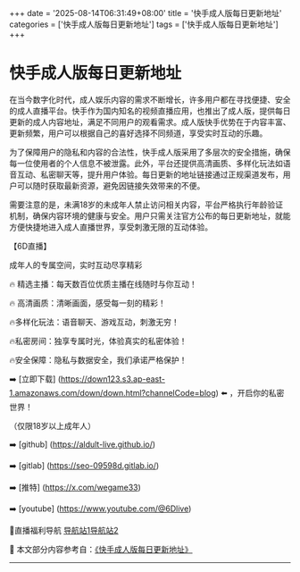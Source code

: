 +++
date = '2025-08-14T06:31:49+08:00'
title = '快手成人版每日更新地址'
categories = ['快手成人版每日更新地址']
tags = ['快手成人版每日更新地址']
+++

# 快手成人版每日更新地址

在当今数字化时代，成人娱乐内容的需求不断增长，许多用户都在寻找便捷、安全的成人直播平台。快手作为国内知名的视频直播应用，也推出了成人版，提供每日更新的成人内容地址，满足不同用户的观看需求。成人版快手优势在于内容丰富、更新频繁，用户可以根据自己的喜好选择不同频道，享受实时互动的乐趣。

为了保障用户的隐私和内容的合法性，快手成人版采用了多层次的安全措施，确保每一位使用者的个人信息不被泄露。此外，平台还提供高清画质、多样化玩法如语音互动、私密聊天等，提升用户体验。每日更新的地址链接通过正规渠道发布，用户可以随时获取最新资源，避免因链接失效带来的不便。

需要注意的是，未满18岁的未成年人禁止访问相关内容，平台严格执行年龄验证机制，确保内容环境的健康与安全。用户只需关注官方公布的每日更新地址，就能方便快捷地进入成人直播世界，享受刺激无限的互动体验。

【6D直播】

成年人的专属空间，实时互动尽享精彩

🔥 精选主播：每天数百位优质主播在线随时与你互动！

🔥 高清画质：清晰画面，感受每一刻的精彩！

🔥多样化玩法：语音聊天、游戏互动，刺激无穷！

🔥私密房间：独享专属时光，体验真实的私密体验！

🔥安全保障：隐私与数据安全，我们承诺严格保护！

➡️ [立即下载] (https://down123.s3.ap-east-1.amazonaws.com/down/down.html?channelCode=blog) ⬅️ ，开启你的私密世界！

（仅限18岁以上成年人）

➡️ [github] (https://aldult-live.github.io/)

➡️ [gitlab] (https://seo-09598d.gitlab.io/)

➡️ [推特] (https://x.com/wegame33)

➡️ [youtube] (https://www.youtube.com/@6Dlive)

🔞直播福利导航   [导航站1](https://webstack-86085a.gitlab.io/)[导航站2](https://onlygit123-2.github.io/)


📘 本文部分内容参考自：[《快手成人版每日更新地址》](https://webstack-hugo-15.pages.dev/)

---
